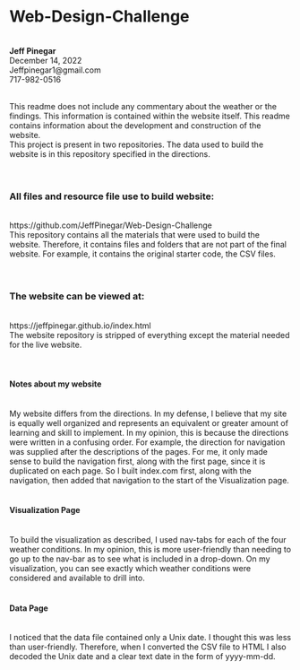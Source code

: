 <h1>Web-Design-Challenge</h1> <br>
<strong> Jeff Pinegar </strong> <br>
December 14, 2022  <br>
Jeffpinegar1@gmail.com <br>
717-982-0516 <br> <br>

This readme does not include any commentary about the weather or the findings.  This information is contained within the website itself.  This readme contains information about the development and construction of the website.<br>
This project is present in two repositories.  The data used to build the website is in this repository specified in the directions.<br>
<br><br>
<h3>All files and resource file use to build website:</h3><br>
https://github.com/JeffPinegar/Web-Design-Challenge<br>
This repository contains all the materials that were used to build the website.  Therefore, it contains files and folders that are not part of the final website.  For example, it contains the original starter code, the CSV files.<br>
<br><br>
<h3>The website can be viewed at:</h3><br>
https://jeffpinegar.github.io/index.html<br>
The website repository is stripped of everything except the material needed for the live website.<br>
<br><br>
<h4>Notes about my website</h4><br>
My website differs from the directions.  In my defense, I believe that my site is equally well organized and represents an equivalent or greater amount of learning and skill to implement.  In my opinion, this is because the directions were written in a confusing order.  For example, the direction for navigation was supplied after the descriptions of the pages.  For me, it only made sense to build the navigation first, along with the first page, since it is duplicated on each page.  So I built index.com first, along with the navigation, then added that navigation to the start of the Visualization page. <br><br>
<h4>Visualization Page  </h4><br>
To build the visualization as described, I used nav-tabs for each of the four weather conditions.  In my opinion, this is more user-friendly than needing to go up to the nav-bar as to see what is included in a drop-down.  On my visualization, you can see exactly which weather conditions were considered and available to drill into.<br><br>
<h4>Data Page  </h4><br>
I noticed that the data file contained only a Unix date.  I thought this was less than user-friendly.  Therefore, when I converted the CSV file to HTML I also decoded the Unix date and a clear text date in the form of yyyy-mm-dd.<br>



